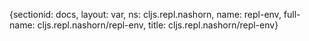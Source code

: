 {sectionid: docs, layout: var, ns: cljs.repl.nashorn, name: repl-env, full-name: cljs.repl.nashorn/repl-env,
  title: cljs.repl.nashorn/repl-env}
